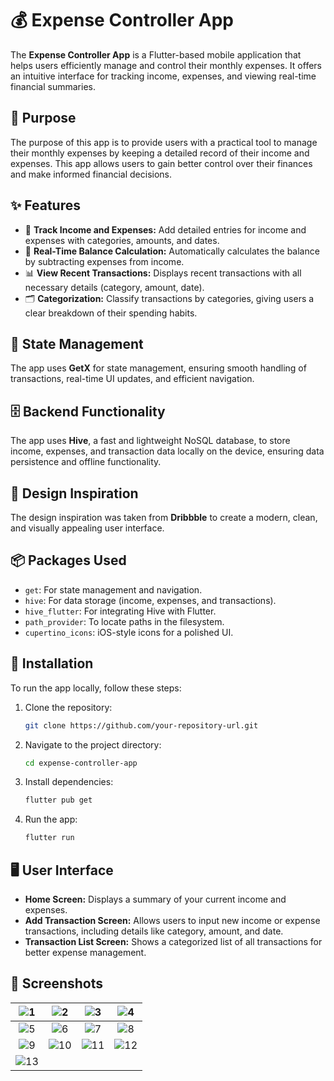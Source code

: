 # 💰 Expense Controller App

The **Expense Controller App** is a Flutter-based mobile application that helps users efficiently manage and control their monthly expenses. It offers an intuitive interface for tracking income, expenses, and viewing real-time financial summaries.

## 🎯 Purpose

The purpose of this app is to provide users with a practical tool to manage their monthly expenses by keeping a detailed record of their income and expenses. This app allows users to gain better control over their finances and make informed financial decisions.

## ✨ Features

- 📝 **Track Income and Expenses:** Add detailed entries for income and expenses with categories, amounts, and dates.
- 🔄 **Real-Time Balance Calculation:** Automatically calculates the balance by subtracting expenses from income.
- 📊 **View Recent Transactions:** Displays recent transactions with all necessary details (category, amount, date).
- 🗂️ **Categorization:** Classify transactions by categories, giving users a clear breakdown of their spending habits.

## 🧠 State Management

The app uses **GetX** for state management, ensuring smooth handling of transactions, real-time UI updates, and efficient navigation.

## 🗄️ Backend Functionality

The app uses **Hive**, a fast and lightweight NoSQL database, to store income, expenses, and transaction data locally on the device, ensuring data persistence and offline functionality.

## 🎨 Design Inspiration

The design inspiration was taken from **Dribbble** to create a modern, clean, and visually appealing user interface.

## 📦 Packages Used

- `get`: For state management and navigation.
- `hive`: For data storage (income, expenses, and transactions).
- `hive_flutter`: For integrating Hive with Flutter.
- `path_provider`: To locate paths in the filesystem.
- `cupertino_icons`: iOS-style icons for a polished UI.

## 🚀 Installation

To run the app locally, follow these steps:

1. Clone the repository:

   ```bash
   git clone https://github.com/your-repository-url.git
   ```

2. Navigate to the project directory:

   ```bash
   cd expense-controller-app
   ```

3. Install dependencies:

   ```bash
   flutter pub get
   ```

4. Run the app:

   ```bash
   flutter run
   ```

## 🖥️ User Interface

- **Home Screen:** Displays a summary of your current income and expenses.
- **Add Transaction Screen:** Allows users to input new income or expense transactions, including details like category, amount, and date.
- **Transaction List Screen:** Shows a categorized list of all transactions for better expense management.

## 📸 Screenshots

| ![1](https://github.com/user-attachments/assets/cc24b0b6-af21-4be5-95f0-118bc868e97b) | ![2](https://github.com/user-attachments/assets/4d9a29d4-687c-4627-b13a-b1fcf1eaa6bc) | ![3](https://github.com/user-attachments/assets/e76f9b50-6bbf-42d4-afc5-c4299a21cae3) | ![4](https://github.com/user-attachments/assets/2a5b1889-31d5-426f-b2f7-3c75bed997e0) |
|:---:|:---:|:---:|:---:|
| ![5](https://github.com/user-attachments/assets/2db57cbf-99dd-4901-96ae-ef4e4012dd9e) | ![6](https://github.com/user-attachments/assets/968392db-a703-4b3c-8462-2f3fad6f4f71) | ![7](https://github.com/user-attachments/assets/7a6f41f4-9e8a-4f7c-b116-100c7bb0c88b) | ![8](https://github.com/user-attachments/assets/d5f3eae6-fbfa-47e6-9a43-afee988419b4) |
| ![9](https://github.com/user-attachments/assets/438042af-4ecf-4fc4-afe4-3510f5bb457d) | ![10](https://github.com/user-attachments/assets/ef84cdca-0a37-4ffe-8983-aafa322d9285) | ![11](https://github.com/user-attachments/assets/0e6a2224-8aaa-4b4f-b7bf-bc58d8f73edb) | ![12](https://github.com/user-attachments/assets/410084f0-872e-4a81-a710-4e92840e929c) |
| ![13](https://github.com/user-attachments/assets/968392db-a703-4b3c-8462-2f3fad6f4f71) | |

